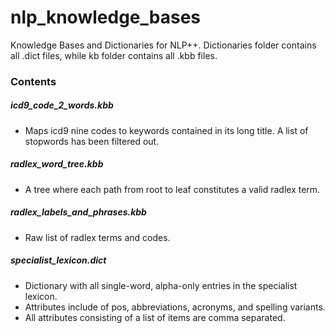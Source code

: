 # nlp_knowledge_bases

Knowledge Bases and Dictionaries for NLP++. Dictionaries folder contains all .dict files, while kb folder contains all .kbb files.

### Contents

##### icd9_code_2_words.kbb
 - Maps icd9 nine codes to keywords contained in its long title. A list of stopwords has been filtered out.

##### radlex_word_tree.kbb 
 - A tree where each path from root to leaf constitutes a valid radlex term.

##### radlex_labels_and_phrases.kbb
 - Raw list of radlex terms and codes.
 
##### specialist_lexicon.dict
 - Dictionary with all single-word, alpha-only entries in the specialist lexicon. 
 - Attributes include of pos, abbreviations, acronyms, and spelling variants.
 - All attributes consisting of a list of items are comma separated. 
